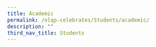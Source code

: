 ```yaml
---
title: Academic
permalink: /olqp-celebrates/Students/academic/
description: ""
third_nav_title: Students
---
```

